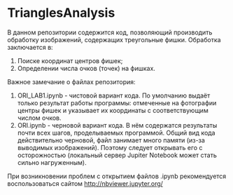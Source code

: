 # TrianglesAnalysis

В данном репозитории содержится код, позволяющий производить обработку изображений, содержащих треугольные фишки. Обработка заключается в:
1) Поиске координат центров фишек;
2) Определении числа очков (точек) на фишках.

Важное замечание о файлах репозитория:
1) ORI_LAB1.ipynb - чистовой вариант кода. По умолчанию выдаёт только результат работы программы: отмеченные на фотографии центры фишек и указывает их координаты с соответствующим числом очков. 
2) ORI.ipynb - черновой вариант кода. В нём содержатся результаты почти всех шагов, проделываемых программой. Общий вид кода действительно черновой, файл занимает много памяти (из-за выводимых изображений). Поэтому следует открывать его с осторожностью (локальный сервер Jupiter Notebook может стать сильно нагруженным).

При возникновении проблем с открытием файлов .ipynb рекомендуется воспользоваться сайтом http://nbviewer.jupyter.org/
